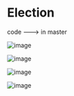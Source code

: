 # Election      
code ---> in master     
      

![image](https://github.com/eyatab/Election/assets/79045818/3d01b550-c770-45e7-9cf5-983f86ea6e43)         

![image](https://github.com/eyatab/Election/assets/79045818/73ad5af2-3747-4023-8497-2e9f09d71d42)         

![image](https://github.com/eyatab/Election/assets/79045818/73220354-e108-4199-a58c-1f8faf668008)          

![image](https://github.com/eyatab/Election/assets/79045818/24c7f55a-a587-4689-bbeb-8ffbc22565c2)





